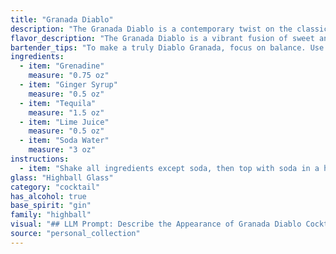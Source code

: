 ```yaml
---
title: "Granada Diablo"
description: "The Granada Diablo is a contemporary twist on the classic Sour family.  While its exact origin is unknown, its vibrant blend of sweet, spicy, and tart flavors reflects the modern mixologist's penchant for playful experimentation, drawing inspiration from both traditional and contemporary techniques. "
flavor_description: "The Granada Diablo is a vibrant fusion of sweet and spicy. Grenadine's pomegranate sweetness blends with ginger syrup's warmth, creating a base that's both fruity and fiery. Tequila adds a sharp, earthy note, while lime juice brings a bright, citrusy acidity.  Soda water completes the cocktail with refreshing effervescence. Overall, it's a complex and balanced drink with a delightful kick. "
bartender_tips: "To make a truly Diablo Granada, focus on balance. Use a high-quality tequila for depth, and ensure your grenadine isn't overly sweet. Shake the tequila, lime, and syrups with ice, ensuring the ginger sings through. Strain into a tall glass, top with soda, and garnish with a lime wheel. The key is to create a refreshing, slightly spicy, and tart cocktail.  "
ingredients:
  - item: "Grenadine"
    measure: "0.75 oz"
  - item: "Ginger Syrup"
    measure: "0.5 oz"
  - item: "Tequila"
    measure: "1.5 oz"
  - item: "Lime Juice"
    measure: "0.5 oz"
  - item: "Soda Water"
    measure: "3 oz"
instructions:
  - item: "Shake all ingredients except soda, then top with soda in a highball glass."
glass: "Highball Glass"
category: "cocktail"
has_alcohol: true
base_spirit: "gin"
family: "highball"
visual: "## LLM Prompt: Describe the Appearance of Granada Diablo CocktailImagine a tall glass filled with a vibrant, layered cocktail called Granada Diablo.  **Focus on these details:*** **Color:** The cocktail has a gradient of colors, starting with a deep, ruby red at the bottom, fading to a lighter orange in the middle, and finishing with a crisp, white layer at the top.* **Texture:** The red and orange layers appear slightly cloudy due to the grenadine and ginger syrup, while the top layer is clear and effervescent thanks to the soda water.* **Garnish:** A thin slice of lime sits perched on the rim, its green adding a refreshing contrast to the colorful liquid.* **Overall Impression:** The Granada Diablo is a visually striking cocktail, with its layers of color and texture hinting at the complex flavors within.  **Please provide a detailed description of the Granada Diablo cocktail, capturing its visual appeal and showcasing its vibrant layered appearance.** "
source: "personal_collection"
---
```


